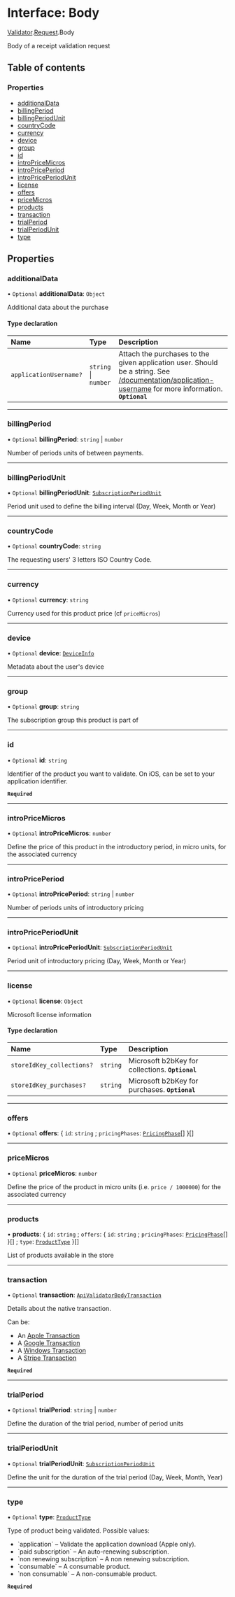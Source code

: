 # Interface: Body

[Validator](../modules/CdvPurchase.Validator.md).[Request](../modules/CdvPurchase.Validator.Request.md).Body

Body of a receipt validation request

## Table of contents

### Properties

- [additionalData](CdvPurchase.Validator.Request.Body.md#additionaldata)
- [billingPeriod](CdvPurchase.Validator.Request.Body.md#billingperiod)
- [billingPeriodUnit](CdvPurchase.Validator.Request.Body.md#billingperiodunit)
- [countryCode](CdvPurchase.Validator.Request.Body.md#countrycode)
- [currency](CdvPurchase.Validator.Request.Body.md#currency)
- [device](CdvPurchase.Validator.Request.Body.md#device)
- [group](CdvPurchase.Validator.Request.Body.md#group)
- [id](CdvPurchase.Validator.Request.Body.md#id)
- [introPriceMicros](CdvPurchase.Validator.Request.Body.md#intropricemicros)
- [introPricePeriod](CdvPurchase.Validator.Request.Body.md#intropriceperiod)
- [introPricePeriodUnit](CdvPurchase.Validator.Request.Body.md#intropriceperiodunit)
- [license](CdvPurchase.Validator.Request.Body.md#license)
- [offers](CdvPurchase.Validator.Request.Body.md#offers)
- [priceMicros](CdvPurchase.Validator.Request.Body.md#pricemicros)
- [products](CdvPurchase.Validator.Request.Body.md#products)
- [transaction](CdvPurchase.Validator.Request.Body.md#transaction)
- [trialPeriod](CdvPurchase.Validator.Request.Body.md#trialperiod)
- [trialPeriodUnit](CdvPurchase.Validator.Request.Body.md#trialperiodunit)
- [type](CdvPurchase.Validator.Request.Body.md#type)

## Properties

### additionalData

• `Optional` **additionalData**: `Object`

Additional data about the purchase

#### Type declaration

| Name | Type | Description |
| :------ | :------ | :------ |
| `applicationUsername?` | `string` \| `number` | Attach the purchases to the given application user. Should be a string.  See [/documentation/application-username](/documentation/application-username) for more information.  **`Optional`** |

___

### billingPeriod

• `Optional` **billingPeriod**: `string` \| `number`

Number of periods units of between payments.

___

### billingPeriodUnit

• `Optional` **billingPeriodUnit**: [`SubscriptionPeriodUnit`](../modules/CdvPurchase.Validator.Request.md#subscriptionperiodunit)

Period unit used to define the billing interval (Day, Week, Month or Year)

___

### countryCode

• `Optional` **countryCode**: `string`

The requesting users' 3 letters ISO Country Code.

___

### currency

• `Optional` **currency**: `string`

Currency used for this product price (cf `priceMicros`)

___

### device

• `Optional` **device**: [`DeviceInfo`](CdvPurchase.Validator.DeviceInfo.md)

Metadata about the user's device

___

### group

• `Optional` **group**: `string`

The subscription group this product is part of

___

### id

• `Optional` **id**: `string`

Identifier of the product you want to validate. On iOS, can be set to your application identifier.

**`Required`**

___

### introPriceMicros

• `Optional` **introPriceMicros**: `number`

Define the price of this product in the introductory period, in micro units, for the associated currency

___

### introPricePeriod

• `Optional` **introPricePeriod**: `string` \| `number`

Number of periods units of introductory pricing

___

### introPricePeriodUnit

• `Optional` **introPricePeriodUnit**: [`SubscriptionPeriodUnit`](../modules/CdvPurchase.Validator.Request.md#subscriptionperiodunit)

Period unit of introductory pricing (Day, Week, Month or Year)

___

### license

• `Optional` **license**: `Object`

Microsoft license information

#### Type declaration

| Name | Type | Description |
| :------ | :------ | :------ |
| `storeIdKey_collections?` | `string` | Microsoft b2bKey for collections.  **`Optional`** |
| `storeIdKey_purchases?` | `string` | Microsoft b2bKey for purchases.  **`Optional`** |

___

### offers

• `Optional` **offers**: { `id`: `string` ; `pricingPhases`: [`PricingPhase`](CdvPurchase.PricingPhase.md)[]  }[]

___

### priceMicros

• `Optional` **priceMicros**: `number`

Define the price of the product in micro units (i.e. `price / 1000000`) for the associated currency

___

### products

• **products**: { `id`: `string` ; `offers`: { `id`: `string` ; `pricingPhases`: [`PricingPhase`](CdvPurchase.PricingPhase.md)[]  }[] ; `type`: [`ProductType`](../enums/CdvPurchase.ProductType.md)  }[]

List of products available in the store

___

### transaction

• `Optional` **transaction**: [`ApiValidatorBodyTransaction`](../modules/CdvPurchase.Validator.Request.md#apivalidatorbodytransaction)

Details about the native transaction.

Can be:
<ul>
 <li>An <a href="#api-Types-Validate.TransactionApple">Apple Transaction</a></li>
 <li>A <a href="#api-Types-Validate.TransactionGoogle">Google Transaction</a></li>
 <li>A <a href="#api-Types-Validate.TransactionWindows">Windows Transaction</a></li>
 <li>A <a href="#api-Types-Validate.TransactionStripe">Stripe Transaction</a></li>
</ul>

**`Required`**

___

### trialPeriod

• `Optional` **trialPeriod**: `string` \| `number`

Define the duration of the trial period, number of period units

___

### trialPeriodUnit

• `Optional` **trialPeriodUnit**: [`SubscriptionPeriodUnit`](../modules/CdvPurchase.Validator.Request.md#subscriptionperiodunit)

Define the unit for the duration of the trial period (Day, Week, Month, Year)

___

### type

• `Optional` **type**: [`ProductType`](../enums/CdvPurchase.ProductType.md)

Type of product being validated. Possible values:

<ul>
<li>`application` – Validate the application download (Apple only).</li>
<li>`paid subscription` – An auto-renewing subscription.</li>
<li>`non renewing subscription` – A non renewing subscription.</li>
<li>`consumable` – A consumable product.</li>
<li>`non consumable` – A non-consumable product.</li>
</ul>

**`Required`**

